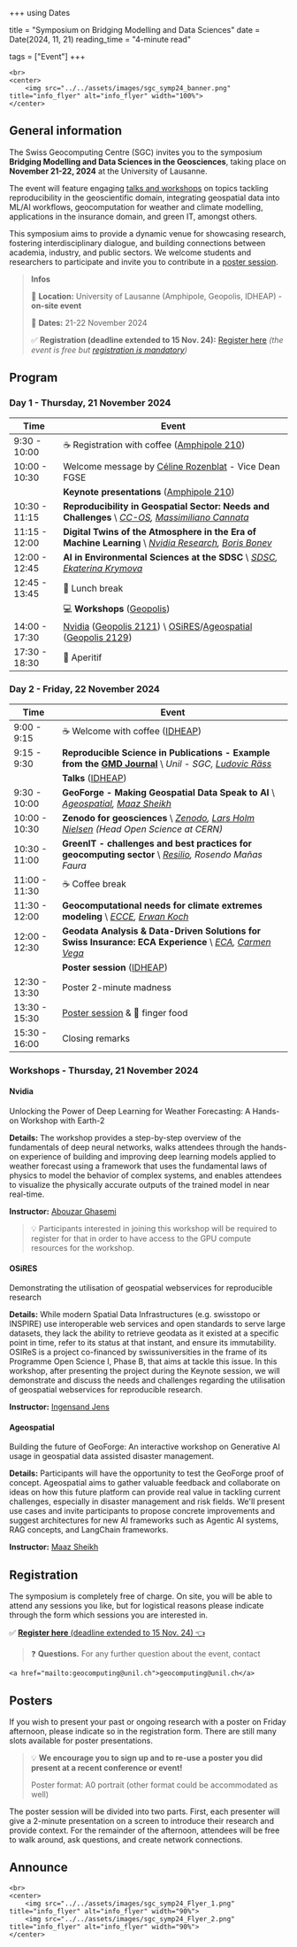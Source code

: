+++
using Dates

title = "Symposium on Bridging Modelling and Data Sciences"
date = Date(2024, 11, 21)
reading_time = "4-minute read"

tags = ["Event"]
+++

~~~
<br>
<center>
    <img src="../../assets/images/sgc_symp24_banner.png" title="info_flyer" alt="info_flyer" width="100%">
</center>
~~~

## General information

The Swiss Geocomputing Centre (SGC) invites you to the symposium **Bridging Modelling and Data Sciences in the Geosciences**, taking place on **November 21-22, 2024** at the University of Lausanne.

The event will feature engaging [talks and workshops](#program) on topics tackling reproducibility in the geoscientific domain, integrating geospatial data into ML/AI workflows, geocomputation for weather and climate modelling, applications in the insurance domain, and green IT, amongst others.

This symposium aims to provide a dynamic venue for showcasing research, fostering interdisciplinary dialogue, and building connections between academia, industry, and public sectors. We welcome students and researchers to participate and invite you to contribute in a [poster session](#posters).

> **Infos**
>
> :mag_right: **Location:** University of Lausanne (Amphipole, Geopolis, IDHEAP) - **on-site event**
>
> 📅 **Dates:** 21-22 November 2024
>
> ✅ **Registration (deadline extended to 15 Nov. 24):** [Register here](#registration) _(the event is free but [registration is mandatory](#registration))_


## Program

### Day 1 - Thursday, 21 November 2024

| **Time**         | **Event**                                                 |
| ---------------- | --------------------------------------------------------- |
| 9:30 - 10:00     | :coffee: Registration with coffee ([Amphipole 210](https://planete.unil.ch/?local=POL-210))         |
| 10:00 - 10:30    | Welcome message by [Céline Rozenblat](https://applicationspub.unil.ch/interpub/noauth/php/Un/UnPers.php?PerNum=1048878&LanCode=37) - Vice Dean FGSE |
|                  |  **Keynote presentations** ([Amphipole 210](https://planete.unil.ch/?local=POL-210)) |
| 10:30 - 11:15    | **Reproducibility in Geospatial Sector: Needs and Challenges** \\ _[CC-OS](https://www.supsi.ch/en/cc-os), [Massimiliano Cannata](https://www.supsi.ch/massimiliano-cannata)_ |
| 11:15 - 12:00    | **Digital Twins of the Atmosphere in the Era of Machine Learning** \\ _[Nvidia Research](https://www.nvidia.com/en-us/), [Boris Bonev](https://research.nvidia.com/person/boris-bonev)_ |
| 12:00 - 12:45    | **AI in Environmental Sciences at the SDSC** \\ _[SDSC](https://www.datascience.ch/), [Ekaterina Krymova](https://www.datascience.ch/people/ekaterina-krymova)_ |
| 12:45 - 13:45    | :spaghetti: Lunch break                                      |
|                  | :computer: **Workshops** ([Geopolis](https://planete.unil.ch/?batiment=GEO)) |
| 14:00 - 17:30    | [Nvidia](#nvidia) ([Geopolis 2121](https://planete.unil.ch/?local=GEO-2121)) \\ [OSiRES](#osires)/[Ageospatial](#ageospatial) ([Geopolis 2129](https://planete.unil.ch/?local=GEO-2129)) |
| 17:30 - 18:30    | :beer: Aperitif                                          |


### Day 2 - Friday, 22 November 2024

| **Time**         | **Event**                                                 |
| ---------------- | --------------------------------------------------------- |
| 9:00 - 9:15      | :coffee: Welcome with coffee  ([IDHEAP](https://planete.unil.ch/?batiment=IDP))                    |
| 9:15 - 9:30      | **Reproducible Science in Publications - Example from the [GMD Journal](https://www.geoscientific-model-development.net/)** \\ _Unil - SGC, [Ludovic Räss](https://github.com/luraess)_ |
|                  |  **Talks** ([IDHEAP](https://planete.unil.ch/?batiment=IDP)) |
| 9:30 - 10:00     | **GeoForge - Making Geospatial Data Speak to AI** \\ _[Ageospatial](https://www.ageospatial.com/), [Maaz Sheikh](https://www.linkedin.com/in/maaz-sheikh99/)_ |
| 10:00 - 10:30    | **Zenodo for geosciences** \\ _[Zenodo](https://zenodo.org/), [Lars Holm Nielsen](https://sparks.cern/nielsen-lars) (Head Open Science at CERN)_ |
| 10:30 - 11:00    | **GreenIT - challenges and best practices for geocomputing sector** \\ _[Resilio](https://www.resilio.com/), Rosendo Mañas Faura_ |
| 11:00 - 11:30    | :coffee: Coffee break                                     |
| 11:30 - 12:00    | **Geocomputational needs for climate extremes modeling** \\ _[ECCE](https://applicationspub.unil.ch/interpub/noauth/php/Un/UnUnite.php?UnId=394&LanCode=8), [Erwan Koch](https://applicationspub.unil.ch/interpub/noauth/php/Un/UnPers.php?PerNum=1263941&LanCode=8)_ |
| 12:00 - 12:30    | **Geodata Analysis & Data-Driven Solutions for Swiss Insurance: ECA Experience** \\ _[ECA](https://www.eca-vaud.ch/), [Carmen Vega](https://ch.linkedin.com/in/carmen-vega-orozco-a681b424)_ |
|                  | **Poster session** ([IDHEAP](https://planete.unil.ch/?batiment=IDP)) |
| 12:30 - 13:30    | Poster 2-minute madness                                   |
| 13:30 - 15:30    | [Poster session](#posters) & :hamburger: finger food                  |
| 15:30 - 16:00    | Closing remarks                                           |

### Workshops - Thursday, 21 November 2024

#### Nvidia
Unlocking the Power of Deep Learning for Weather Forecasting: A Hands-on Workshop with Earth-2

**Details:** The workshop provides a step-by-step overview of the fundamentals of deep neural networks, walks attendees through the hands-on experience of building and improving deep learning models applied to weather forecast using a framework that uses the fundamental laws of physics to model the behavior of complex systems, and enables attendees to visualize the physically accurate outputs of the trained model in near real-time.

**Instructor:** [Abouzar Ghasemi](https://www.linkedin.com/in/abouzar-ghasemi-a204013b/)

> :bulb: Participants interested in joining this workshop will be required to register for that in order to have access to the GPU compute resources for the workshop.

#### OSiRES
Demonstrating the utilisation of geospatial webservices for reproducible research

**Details:** While modern Spatial Data Infrastructures (e.g. swisstopo or INSPIRE) use interoperable web services and open standards to serve large datasets, they lack the ability to retrieve geodata as it existed at a specific point in time, refer to its status at that instant, and ensure its immutability.
OSIReS is a project co-financed by swissuniversities in the frame of its Programme Open Science I, Phase B, that aims at tackle this issue. In this
workshop, after presenting the project during the Keynote session, we will demonstrate and discuss the needs and challenges regarding the utilisation of geospatial webservices for reproducible research.

**Instructor:** [Ingensand Jens](https://people.hes-so.ch/de/profile/2912116448-jens-ingensand)

#### Ageospatial
Building the future of GeoForge: An interactive workshop on Generative AI usage in geospatial data assisted disaster management.

**Details:** Participants will have the opportunity to test the GeoForge proof of concept. Ageospatial aims to gather valuable feedback and collaborate on ideas on how this future platform can provide real value in tackling current challenges, especially in disaster management and risk fields. We'll present use cases and invite participants to propose concrete improvements and suggest architectures for new AI frameworks such as Agentic AI systems, RAG concepts, and LangChain frameworks.

**Instructor:** [Maaz Sheikh](https://www.linkedin.com/in/maaz-sheikh99/)

## Registration

The symposium is completely free of charge. On site, you will be able to attend any sessions
you like, but for logistical reasons please indicate through the form which sessions you are interested in.


✅ [**Register here** (deadline extended to 15 Nov. 24) :point_left:](https://events.unil.ch/register/377)

> :question: **Questions.** For any further question about the event, contact
~~~
<a href="mailto:geocomputing@unil.ch">geocomputing@unil.ch</a>
~~~

## Posters

If you wish to present your past or ongoing research with a poster on Friday afternoon, please indicate so in the registration form. There are still many slots available for poster presentations.

> :bulb: **We encourage you to sign up and to re-use a poster you did present at a recent conference or event!**
>
> Poster format: A0 portrait (other format could be accommodated as well)

The poster session will be divided into two parts. First, each presenter will give a 2-minute presentation on a screen to introduce their research and provide context. For the remainder of the afternoon, attendees will be free to walk around, ask questions, and create network connections.

## Announce

~~~
<br>
<center>
    <img src="../../assets/images/sgc_symp24_Flyer_1.png" title="info_flyer" alt="info_flyer" width="90%">
    <img src="../../assets/images/sgc_symp24_Flyer_2.png" title="info_flyer" alt="info_flyer" width="90%">
</center>
~~~
